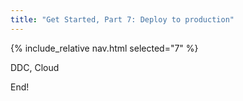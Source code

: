 ```yaml
---
title: "Get Started, Part 7: Deploy to production"
---
```

{% include_relative nav.html selected="7" %}

DDC, Cloud

End!
